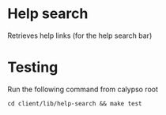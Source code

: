 Help search
===========
Retrieves help links (for the help search bar)

Testing
=======
Run the following command from calypso root 
```
cd client/lib/help-search && make test
```
